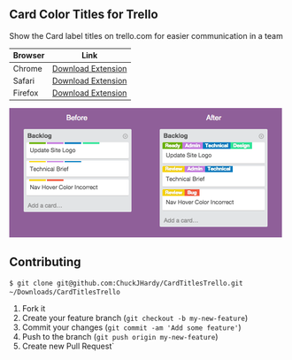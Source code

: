 ## Card Color Titles for Trello

Show the Card label titles on trello.com for easier communication in a team

| Browser | Link |
| --- | --- |
| Chrome  | [Download Extension](https://chrome.google.com/webstore/detail/card-color-titles-for-tre/hpmobkglehhleflhaefmfajhbdnjmgim?utm_source=chrome-ntp-icon) |
| Safari  | [Download Extension](https://github.com/ChuckJHardy/ColorTitlesTrello/raw/master/Color%20Titles%20Trello.safariextz) |
| Firefox | [Download Extension](https://addons.mozilla.org/en-US/firefox/addon/card-color-titles-for-trello) |

![image](ExampleImage.png)

## Contributing

    $ git clone git@github.com:ChuckJHardy/CardTitlesTrello.git ~/Downloads/CardTitlesTrello

1. Fork it
2. Create your feature branch (`git checkout -b my-new-feature`)
3. Commit your changes (`git commit -am 'Add some feature'`)
4. Push to the branch (`git push origin my-new-feature`)
5. Create new Pull Request`
